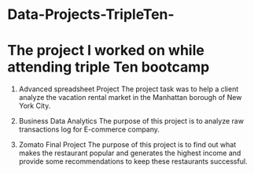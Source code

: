 # Data-Projects-TripleTen-
# The project I worked on while attending triple Ten bootcamp
  
1.  Advanced spreadsheet Project	The project task was to help a client analyze the vacation rental market in the Manhattan borough of New York City.

2.	Business Data Analytics	 The purpose of this project is to analyze raw transactions log for E-commerce company. 

3. Zomato Final Project	The purpose of this project is to find out what makes the restaurant popular and generates the highest income and provide some recommendations to keep these restaurants successful.
